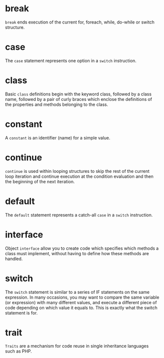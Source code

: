 # break
`break` ends execution of the current for, foreach, while, do-while or switch structure.

# case
The `case` statement represents one option in a `switch` instruction.

# class
Basic `class` definitions begin with the keyword class, followed by a class name, followed by a pair of curly braces which enclose the definitions of the properties and methods belonging to the class.

# constant 
A `constant` is an identifier (name) for a simple value.

# continue
`continue` is used within looping structures to skip the rest of the current loop iteration and continue execution at the condition evaluation and then the beginning of the next iteration.

# default
The `default` statement represents a catch-all `case` in a `switch` instruction.

# interface
Object `interface` allow you to create code which specifies which methods a class must implement, without having to define how these methods are handled.

# switch
The `switch` statement is similar to a series of IF statements on the same expression. In many occasions, you may want to compare the same variable (or expression) with many different values, and execute a different piece of code depending on which value it equals to. This is exactly what the switch statement is for.

# trait
`Traits` are a mechanism for code reuse in single inheritance languages such as PHP.
